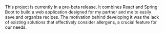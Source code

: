 This project is currently in a pre-beta release. It combines React and Spring Boot to build a web application designed for my partner and me to easily save and organize recipes. The motivation behind developing it was the lack of existing solutions that effectively consider allergens, a crucial feature for our needs.
